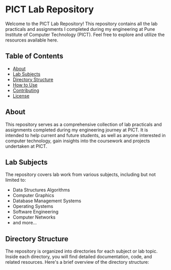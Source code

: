 # PICT Lab Repository

Welcome to the PICT Lab Repository! This repository contains all the lab practicals and assignments I completed during my engineering at Pune Institute of Computer Technology (PICT). Feel free to explore and utilize the resources available here.

## Table of Contents

- [About](#about)
- [Lab Subjects](#lab-subjects)
- [Directory Structure](#directory-structure)
- [How to Use](#how-to-use)
- [Contributing](#contributing)
- [License](#license)

## About

This repository serves as a comprehensive collection of lab practicals and assignments completed during my engineering journey at PICT. It is intended to help current and future students, as well as anyone interested in computer technology, gain insights into the coursework and projects undertaken at PICT.

## Lab Subjects

The repository covers lab work from various subjects, including but not limited to:

- Data Structures Algorithms
- Computer Graphics
- Database Management Systems
- Operating Systems
- Software Engineering
- Computer Networks
- and more...

## Directory Structure

The repository is organized into directories for each subject or lab topic. Inside each directory, you will find detailed documentation, code, and related resources. Here's a brief overview of the directory structure:

